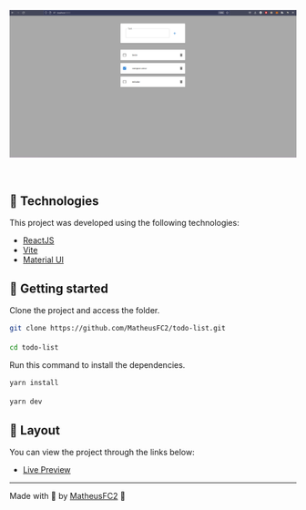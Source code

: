 <p align="center">
  <img alt="Todo-list" src=".github/Screenshot_1.png">
</p>

<br>

## 🧪 Technologies

This project was developed using the following technologies:

- [ReactJS](https://pt-br.reactjs.org/)
- [Vite](https://vitejs.dev/)
- [Material UI](https://mui.com/)

## 🚀 Getting started

Clone the project and access the folder.

```bash
git clone https://github.com/MatheusFC2/todo-list.git

cd todo-list
```

Run this command to install the dependencies.

```bash
yarn install

yarn dev
```

## 🔖 Layout

You can view the project through the links below:

- [Live Preview](https://myonix.vercel.app/)

---

Made with 💜 by [MatheusFC2](https://omatheusfc.vercel.app/) 👋
